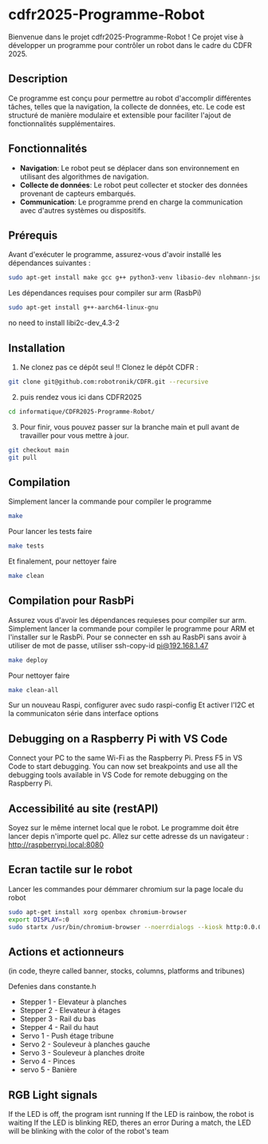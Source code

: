 # cdfr2025-Programme-Robot

Bienvenue dans le projet cdfr2025-Programme-Robot ! Ce projet vise à développer un programme pour contrôler un robot dans le cadre du CDFR 2025.

## Description

Ce programme est conçu pour permettre au robot d'accomplir différentes tâches, telles que la navigation, la collecte de données, etc. Le code est structuré de manière modulaire et extensible pour faciliter l'ajout de fonctionnalités supplémentaires.

## Fonctionnalités

- **Navigation**: Le robot peut se déplacer dans son environnement en utilisant des algorithmes de navigation.
- **Collecte de données**: Le robot peut collecter et stocker des données provenant de capteurs embarqués.
- **Communication**: Le programme prend en charge la communication avec d'autres systèmes ou dispositifs.

## Prérequis

Avant d'exécuter le programme, assurez-vous d'avoir installé les dépendances suivantes :

```bash
sudo apt-get install make gcc g++ python3-venv libasio-dev nlohmann-json3-dev
```

Les dépendances requises pour compiler sur arm (RasbPi)

```bash
sudo apt-get install g++-aarch64-linux-gnu
```
no need to install libi2c-dev_4.3-2

## Installation

1. Ne clonez pas ce dépôt seul !! Clonez le dépôt CDFR : 
```bash
git clone git@github.com:robotronik/CDFR.git --recursive
```
2. puis rendez vous ici dans CDFR2025

```bash
cd informatique/CDFR2025-Programme-Robot/ 
```
3. Pour finir, vous pouvez passer sur la branche main et pull avant de travailler pour vous mettre à jour.
```bash
git checkout main
git pull 
```

## Compilation

Simplement lancer la commande pour compiler le programme

```bash
make
```

Pour lancer les tests faire

```bash
make tests
```

Et finalement, pour nettoyer faire

```bash
make clean
```

## Compilation pour RasbPi

Assurez vous d'avoir les dépendances requieses pour compiler sur arm.
Simplement lancer la commande pour compiler le programme pour ARM et l'installer sur le RasbPi.
Pour se connecter en ssh au RasbPi sans avoir à utiliser de mot de passe, utiliser
ssh-copy-id pi@192.168.1.47

```bash
make deploy
```

Pour nettoyer faire

```bash
make clean-all
```

Sur un nouveau Raspi, configurer avec
sudo raspi-config
Et activer l'I2C et la communicaton série dans interface options

## Debugging on a Raspberry Pi with VS Code

Connect your PC to the same Wi-Fi as the Raspberry Pi.
Press F5 in VS Code to start debugging.
You can now set breakpoints and use all the debugging tools available in VS Code for remote debugging on the Raspberry Pi.

## Accessibilité au site (restAPI)

Soyez sur le même internet local que le robot.
Le programme doit être lancer depis n'importe quel pc.
Allez sur cette adresse ds un navigateur : http://raspberrypi.local:8080

## Ecran tactile sur le robot

Lancer les commandes pour démmarer chromium sur la page locale du robot
```bash
sudo apt-get install xorg openbox chromium-browser
export DISPLAY=:0
sudo startx /usr/bin/chromium-browser --noerrdialogs --kiosk http:0.0.0.0:8080/robot --incognito --disable-extensions --no-sandbox
```

## Actions et actionneurs

(in code, theyre called banner, stocks, columns, platforms and tribunes)

Defenies dans constante.h
- Stepper 1 - Elevateur à planches
- Stepper 2 - Elevateur à étages
- Stepper 3 - Rail du bas
- Stepper 4 - Rail du haut
- Servo 1 - Push étage tribune
- Servo 2 - Souleveur à planches gauche
- Servo 3 - Souleveur à planches droite
- Servo 4 - Pinces
- servo 5 - Banière

## RGB Light signals

If the LED is off, the program isnt running
If the LED is rainbow, the robot is waiting
If the LED is blinking RED, theres an error
During a match, the LED will be blinking with the color of the robot's team